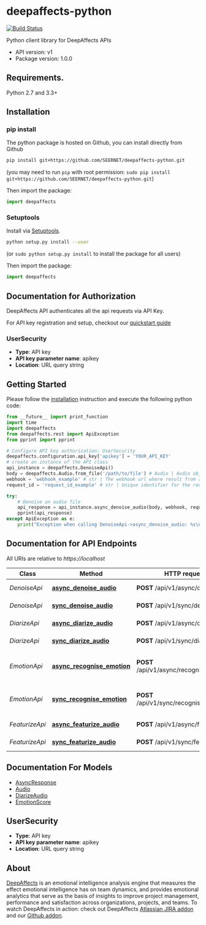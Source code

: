 # deepaffects-python

[![Build Status](https://travis-ci.org/SEERNET/deepaffects-python.svg)](https://travis-ci.org/SEERNET/deepaffects-python)

Python client library for DeepAffects APIs

- API version: v1
- Package version: 1.0.0

## Requirements.

Python 2.7 and 3.3+

## Installation
### pip install

The python package is hosted on Github, you can install directly from Github

```sh
pip install git+https://github.com/SEERNET/deepaffects-python.git
```
(you may need to run `pip` with root permission: `sudo pip install git+https://github.com/SEERNET/deepaffects-python.git`)

Then import the package:
```python
import deepaffects 
```

### Setuptools

Install via [Setuptools](http://pypi.python.org/pypi/setuptools).

```sh
python setup.py install --user
```
(or `sudo python setup.py install` to install the package for all users)

Then import the package:
```python
import deepaffects
```

## Documentation for Authorization

DeepAffects API authenticates all the api requests via API Key.

For API key registration and setup, checkout our [quickstart guide](https://developers.deepaffects.com/docs/#quickstart-guide)

### UserSecurity

- **Type**: API key
- **API key parameter name**: apikey
- **Location**: URL query string


## Getting Started

Please follow the [installation](#installation) instruction and execute the following python code:


```python
from __future__ import print_function
import time
import deepaffects
from deepaffects.rest import ApiException
from pprint import pprint

# Configure API key authorization: UserSecurity
deepaffects.configuration.api_key['apikey'] = 'YOUR_API_KEY'
# create an instance of the API class
api_instance = deepaffects.DenoiseApi()
body = deepaffects.Audio.from_file('/path/to/file') # Audio | Audio object that needs to be denoised.
webhook = 'webhook_example' # str | The webhook url where result from async resource is posted
request_id = 'request_id_example' # str | Unique identifier for the request (optional)

try:
    # Denoise an audio file
    api_response = api_instance.async_denoise_audio(body, webhook, request_id=request_id)
    pprint(api_response)
except ApiException as e:
    print("Exception when calling DenoiseApi->async_denoise_audio: %s\n" % e)

```

## Documentation for API Endpoints

All URIs are relative to *https://localhost*

Class | Method | HTTP request | Description
------------ | ------------- | ------------- | -------------
*DenoiseApi* | [**async_denoise_audio**](docs/DenoiseApi.md#async_denoise_audio) | **POST** /api/v1/async/denoise | Denoise an audio file
*DenoiseApi* | [**sync_denoise_audio**](docs/DenoiseApi.md#sync_denoise_audio) | **POST** /api/v1/sync/denoise | Denoise an audio file
*DiarizeApi* | [**async_diarize_audio**](docs/DiarizeApi.md#async_diarize_audio) | **POST** /api/v1/async/diarize | Diarize an audio file
*DiarizeApi* | [**sync_diarize_audio**](docs/DiarizeApi.md#sync_diarize_audio) | **POST** /api/v1/sync/diarize | Diarize an audio file
*EmotionApi* | [**async_recognise_emotion**](docs/EmotionApi.md#async_recognise_emotion) | **POST** /api/v1/async/recognise_emotion | Find emotion in an audio file
*EmotionApi* | [**sync_recognise_emotion**](docs/EmotionApi.md#sync_recognise_emotion) | **POST** /api/v1/sync/recognise_emotion | Find emotion in an audio file
*FeaturizeApi* | [**async_featurize_audio**](docs/FeaturizeApi.md#async_featurize_audio) | **POST** /api/v1/async/featurize | featurize an audio file
*FeaturizeApi* | [**sync_featurize_audio**](docs/FeaturizeApi.md#sync_featurize_audio) | **POST** /api/v1/sync/featurize | featurize an audio file


## Documentation For Models

 - [AsyncResponse](docs/AsyncResponse.md)
 - [Audio](docs/Audio.md)
 - [DiarizeAudio](docs/DiarizeAudio.md)
 - [EmotionScore](docs/EmotionScore.md)




## UserSecurity

- **Type**: API key
- **API key parameter name**: apikey
- **Location**: URL query string


## About
[DeepAffects](https://www.deepaffects.com/dashboard) is an emotional intelligence analysis engine that measures the effect emotional intelligence
has on team dynamics, and provides emotional analytics that serve as the basis of insights to improve
project management, performance and satisfaction across organizations, projects, and teams. To watch DeepAffects in action: check out DeepAffects [Atlassian JIRA addon](https://marketplace.atlassian.com/plugins/com.deepaffects.teams.jira/cloud/overview) and our [Github addon](https://teams.deepaffects.com/).



